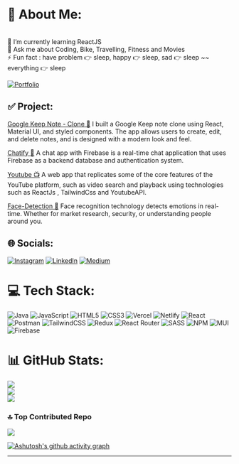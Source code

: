 <!-- <img alt="GitHub followers" src="https://img.shields.io/github/followers/tushar-upadhya?style=social"> &nbsp;&nbsp; <img alt="GitHub User's stars" src="https://img.shields.io/github/stars/tushar-upadhya?style=social"> &nbsp;&nbsp;  -->

# 💫 About Me:
<!-- 🔭 I’m currently working on  *Postman CLONE* -->
<br>🌱 I’m currently learning ReactJS<br>💬 Ask me about  Coding, Bike, Travelling, Fitness and Movies<br>⚡ Fun fact : have problem 👉 sleep, happy 👉 sleep, sad 👉 sleep ~~ everything 👉 sleep

[![Portfolio](https://img.shields.io/badge/Portfolio-%23000000.svg?style=for-the-badge&logo=firefox&logoColor=#FF7139)](https://tusharupadhyay.vercel.app/) 


## ✅ Project:

[Google Keep Note - Clone 📒](https://github.com/tushar-upadhya/google-keep-clone)  I built a Google Keep note clone using React, Material UI, and styled components. The app allows users to create, edit, and delete notes, and is designed with a modern look and feel.

[Chatify 💬](https://github.com/tushar-upadhya/chatify) A chat app with Firebase is a real-time chat application that uses Firebase as a backend database and authentication system.

[Youtube 📺](https://github.com/tushar-upadhya/youtube_clone-main) A web app that replicates some of the core features of the YouTube platform, such as video search and playback using technologies such as ReactJs , TailwindCss and YoutubeAPI.

[Face-Detection 👻](https://github.com/tushar-upadhya/face-detection) Face recognition technology detects emotions in real-time. Whether for market research, security, or understanding people around you.





## 🌐 Socials:
[![Instagram](https://img.shields.io/badge/Instagram-%23E4405F.svg?logo=Instagram&logoColor=white)](https://instagram.com/https://www.instagram.com/_tusharupadhyay/) [![LinkedIn](https://img.shields.io/badge/LinkedIn-%230077B5.svg?logo=linkedin&logoColor=white)](https://linkedin.com/in/https://www.linkedin.com/in/tushar-upadhyay-54029b135/) [![Medium](https://img.shields.io/badge/Medium-12100E?logo=medium&logoColor=white)](https://medium.com/@https://medium.com/@upadhyaytushar552) 

# 💻 Tech Stack:
![Java](https://img.shields.io/badge/java-%23ED8B00.svg?style=for-the-badge&logo=java&logoColor=white) ![JavaScript](https://img.shields.io/badge/javascript-%23323330.svg?style=for-the-badge&logo=javascript&logoColor=%23F7DF1E) ![HTML5](https://img.shields.io/badge/html5-%23E34F26.svg?style=for-the-badge&logo=html5&logoColor=white) ![CSS3](https://img.shields.io/badge/css3-%231572B6.svg?style=for-the-badge&logo=css3&logoColor=white) ![Vercel](https://img.shields.io/badge/vercel-%23000000.svg?style=for-the-badge&logo=vercel&logoColor=white) ![Netlify](https://img.shields.io/badge/netlify-%23000000.svg?style=for-the-badge&logo=netlify&logoColor=#00C7B7) ![React](https://img.shields.io/badge/react-%2320232a.svg?style=for-the-badge&logo=react&logoColor=%2361DAFB) ![Postman](https://img.shields.io/badge/Postman-FF6C37?style=for-the-badge&logo=postman&logoColor=white) ![TailwindCSS](https://img.shields.io/badge/tailwindcss-%2338B2AC.svg?style=for-the-badge&logo=tailwind-css&logoColor=white) ![Redux](https://img.shields.io/badge/redux-%23593d88.svg?style=for-the-badge&logo=redux&logoColor=white) ![React Router](https://img.shields.io/badge/React_Router-CA4245?style=for-the-badge&logo=react-router&logoColor=white) ![SASS](https://img.shields.io/badge/SASS-hotpink.svg?style=for-the-badge&logo=SASS&logoColor=white) ![NPM](https://img.shields.io/badge/NPM-%23000000.svg?style=for-the-badge&logo=npm&logoColor=white) ![MUI](https://img.shields.io/badge/MUI-%230081CB.svg?style=for-the-badge&logo=material-ui&logoColor=white) ![Firebase](https://img.shields.io/badge/firebase-%23039BE5.svg?style=for-the-badge&logo=firebase)
# 📊 GitHub Stats:
![](https://github-readme-stats.vercel.app/api?username=tushar-upadhya&theme=gruvbox&hide_border=true&include_all_commits=false&count_private=true)<br/>
![](https://github-readme-streak-stats.herokuapp.com/?user=tushar-upadhya&theme=gruvbox&hide_border=true)<br/>
![](https://github-readme-stats.vercel.app/api/top-langs/?username=tushar-upadhya&theme=gruvbox&hide_border=true&include_all_commits=false&count_private=true&layout=compact)



### 🔝 Top Contributed Repo
![](https://github-contributor-stats.vercel.app/api?username=tushar-upadhya&limit=5&theme=monokai&combine_all_yearly_contributions=true)

[![Ashutosh's github activity graph](https://github-readme-activity-graph.cyclic.app/graph?username=tushar-upadhya&bg_color=b5b5b5&color=000000&line=c82dbd&point=ba1212&area=true&hide_border=true)](https://github.com/ashutosh00710/github-readme-activity-graph)

---




